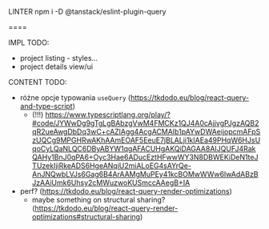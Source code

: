 LINTER
npm i -D @tanstack/eslint-plugin-query

====

IMPL TODO:

- project listing - styles...
- project details view/ui

CONTENT TODO:

- różne opcje typowania `useQuery` (https://tkdodo.eu/blog/react-query-and-type-script)
  - (!!!) https://www.typescriptlang.org/play/?#code/JYWwDg9gTgLgBAbzgVwM4FMCKz1QJ4A0cAjjvgPJgzAQB2qR2ueAwgDbDq3wC+cAZlAgg4AcgACMAIb1pAYwDWAeijopcmAFpSzUQCg9MPGHRwAKhAAmEOAF5EeuE7jBLALji1kIAEa49PHqW6HJsUqoCyLQaNLQC6DByABYW1qgAFACUHgAKQiDAGAA8AIJQUFJ4RakQAHy1BnJ0qPA6+Oyc3Hae6ADucEztHFwwWY3N8DBWEKiDeN1teJTUzekIjiRkeADS6HgeANqiU2miALoEG4sAYrQe-AnJNQwbLVJs6Gag6B4ArAAMgMuPEy41kcBOMwWWw6IwAdABzBJzAAiUmk6Uhsy2cMWuzwoKUSmccAAegB+IA
- perf? (https://tkdodo.eu/blog/react-query-render-optimizations)
  - maybe something on structural sharing? (https://tkdodo.eu/blog/react-query-render-optimizations#structural-sharing)
